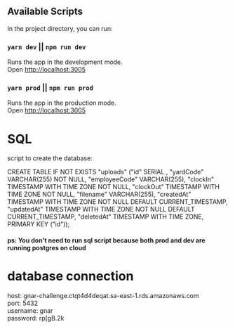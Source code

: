 ## Available Scripts

In the project directory, you can run:

### `yarn dev` || `npm run dev`

Runs the app in the development mode.<br />
Open [http://localhost:3005](http://localhost:3005)

### `yarn prod` || `npm run prod`

Runs the app in the production mode.<br />
Open [http://localhost:3005](http://localhost:3005)

# SQL

script to create the database:

CREATE TABLE IF NOT EXISTS "uploads" ("id" SERIAL , "yardCode" VARCHAR(255) NOT NULL, "employeeCode" VARCHAR(255), "clockIn" TIMESTAMP WITH TIME ZONE NOT NULL, "clockOut" TIMESTAMP WITH TIME ZONE NOT NULL, "filename" VARCHAR(255), "createdAt" TIMESTAMP WITH TIME ZONE NOT NULL DEFAULT CURRENT_TIMESTAMP, "updatedAt" TIMESTAMP WITH TIME ZONE NOT NULL DEFAULT CURRENT_TIMESTAMP, "deletedAt" TIMESTAMP WITH TIME ZONE, PRIMARY KEY ("id"));

#### ps: You don't need to run sql script because both prod and dev are running postgres on cloud

# database connection

host: gnar-challenge.ctqt4d4deqat.sa-east-1.rds.amazonaws.com \
port: 5432 \
username: gnar \
password: rp[gB.2k
